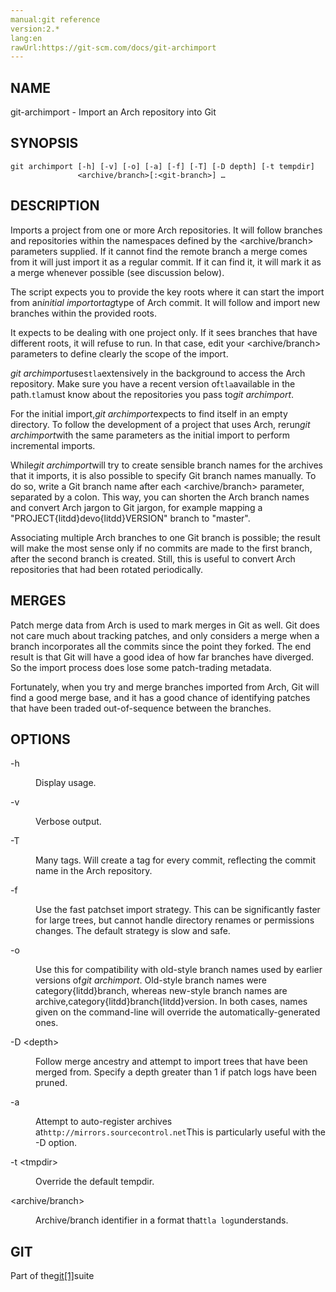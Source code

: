```yaml
---
manual:git reference
version:2.*
lang:en
rawUrl:https://git-scm.com/docs/git-archimport
---
```



## NAME<a name="_name"></a>


git-archimport - Import an Arch repository into Git





## SYNOPSIS<a name="_synopsis"></a>

```
git archimport [-h] [-v] [-o] [-a] [-f] [-T] [-D depth] [-t tempdir]
               <archive/branch>[:<git-branch>] …​
```




## DESCRIPTION<a name="_description"></a>


Imports a project from one or more Arch repositories. It will follow branches and repositories within the namespaces defined by the &lt;archive/branch&gt; parameters supplied. If it cannot find the remote branch a merge comes from it will just import it as a regular commit. If it can find it, it will mark it as a merge whenever possible (see discussion below).




The script expects you to provide the key roots where it can start the import from an<em>initial import</em>or<em>tag</em>type of Arch commit. It will follow and import new branches within the provided roots.




It expects to be dealing with one project only. If it sees branches that have different roots, it will refuse to run. In that case, edit your &lt;archive/branch&gt; parameters to define clearly the scope of the import.




<em>git archimport</em>uses`tla`extensively in the background to access the Arch repository. Make sure you have a recent version of`tla`available in the path.`tla`must know about the repositories you pass to<em>git archimport</em>.




For the initial import,<em>git archimport</em>expects to find itself in an empty directory. To follow the development of a project that uses Arch, rerun<em>git archimport</em>with the same parameters as the initial import to perform incremental imports.




While<em>git archimport</em>will try to create sensible branch names for the archives that it imports, it is also possible to specify Git branch names manually. To do so, write a Git branch name after each &lt;archive/branch&gt; parameter, separated by a colon. This way, you can shorten the Arch branch names and convert Arch jargon to Git jargon, for example mapping a &quot;PROJECT{litdd}devo{litdd}VERSION&quot; branch to &quot;master&quot;.




Associating multiple Arch branches to one Git branch is possible; the result will make the most sense only if no commits are made to the first branch, after the second branch is created. Still, this is useful to convert Arch repositories that had been rotated periodically.





## MERGES<a name="_merges"></a>


Patch merge data from Arch is used to mark merges in Git as well. Git does not care much about tracking patches, and only considers a merge when a branch incorporates all the commits since the point they forked. The end result is that Git will have a good idea of how far branches have diverged. So the import process does lose some patch-trading metadata.




Fortunately, when you try and merge branches imported from Arch, Git will find a good merge base, and it has a good chance of identifying patches that have been traded out-of-sequence between the branches.





## OPTIONS<a name="_options"></a>
<dl><dt id='git-archimport--h'>-h</dt><dd>

Display usage.

</dd><dt id='git-archimport--v'>-v</dt><dd>

Verbose output.

</dd><dt id='git-archimport--T'>-T</dt><dd>

Many tags. Will create a tag for every commit, reflecting the commit name in the Arch repository.

</dd><dt id='git-archimport--f'>-f</dt><dd>

Use the fast patchset import strategy. This can be significantly faster for large trees, but cannot handle directory renames or permissions changes. The default strategy is slow and safe.

</dd><dt id='git-archimport--o'>-o</dt><dd>

Use this for compatibility with old-style branch names used by earlier versions of<em>git archimport</em>. Old-style branch names were category{litdd}branch, whereas new-style branch names are archive,category{litdd}branch{litdd}version. In both cases, names given on the command-line will override the automatically-generated ones.

</dd><dt id='git-archimport--Dltdepthgt'>-D &lt;depth&gt;</dt><dd>

Follow merge ancestry and attempt to import trees that have been merged from. Specify a depth greater than 1 if patch logs have been pruned.

</dd><dt id='git-archimport--a'>-a</dt><dd>

Attempt to auto-register archives at`http://mirrors.sourcecontrol.net`This is particularly useful with the -D option.

</dd><dt id='git-archimport--tlttmpdirgt'>-t &lt;tmpdir&gt;</dt><dd>

Override the default tempdir.

</dd><dt id='git-archimport-ltarchivebranchgt'>&lt;archive/branch&gt;</dt><dd>

Archive/branch identifier in a format that`tla log`understands.

</dd></dl>



## GIT<a name="_git"></a>


Part of the[git[1]](%2248  "")suite





